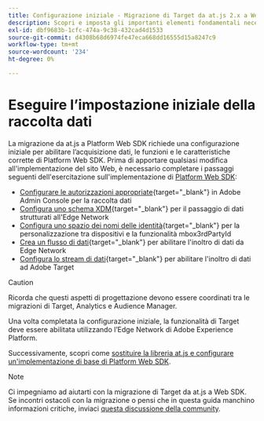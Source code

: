 ```yaml
---
title: Configurazione iniziale - Migrazione di Target da at.js 2.x a Web SDK
description: Scopri e imposta gli importanti elementi fondamentali necessari per l’implementazione di Platform Web SDK
exl-id: dbf9683b-1cfc-474a-9c38-432cad4d1533
source-git-commit: d4308b68d6974fe47eca668dd16555d15a8247c9
workflow-type: tm+mt
source-wordcount: '234'
ht-degree: 0%

---
```


# Eseguire l’impostazione iniziale della raccolta dati

La migrazione da at.js a Platform Web SDK richiede una configurazione iniziale per abilitare l’acquisizione dati, le funzioni e le caratteristiche corrette di Platform Web SDK. Prima di apportare qualsiasi modifica all&#39;implementazione del sito Web, è necessario completare i passaggi seguenti dell&#39;esercitazione sull&#39;implementazione di [Platform Web SDK](https://experienceleague.adobe.com/docs/platform-learn/implement-web-sdk/overview.html?lang=it):

- [Configurare le autorizzazioni appropriate](https://experienceleague.adobe.com/it/docs/platform-learn/implement-web-sdk/overview#prerequisites){target="_blank"} in Adobe Admin Console per la raccolta dati
- [Configura uno schema XDM](https://experienceleague.adobe.com/docs/platform-learn/implement-web-sdk/initial-configuration/configure-schemas.html?lang=it){target="_blank"} per il passaggio di dati strutturati all&#39;Edge Network
- [Configura uno spazio dei nomi delle identità](https://experienceleague.adobe.com/docs/platform-learn/implement-web-sdk/initial-configuration/configure-identities.html?lang=it){target="_blank"} per la personalizzazione tra dispositivi e la funzionalità mbox3rdPartyId
- [Crea un flusso di dati](https://experienceleague.adobe.com/docs/platform-learn/implement-web-sdk/initial-configuration/configure-datastream.html?lang=it){target="_blank"} per abilitare l&#39;inoltro di dati da Edge Network
- [Configura lo stream di dati](https://experienceleague.adobe.com/docs/platform-learn/implement-web-sdk/applications-setup/setup-target.html?lang=it#configure-the-datastream){target="_blank"} per abilitare l&#39;inoltro di dati ad Adobe Target

>[!CAUTION]
>
>Ricorda che questi aspetti di progettazione devono essere coordinati tra le migrazioni di Target, Analytics e Audience Manager.

Una volta completata la configurazione iniziale, la funzionalità di Target deve essere abilitata utilizzando l’Edge Network di Adobe Experience Platform.

Successivamente, scopri come [sostituire la libreria at.js e configurare un&#39;implementazione di base di Platform Web SDK](replace-library.md).

>[!NOTE]
>
>Ci impegniamo ad aiutarti con la migrazione di Target da at.js a Web SDK. Se incontri ostacoli con la migrazione o pensi che in questa guida manchino informazioni critiche, inviaci [questa discussione della community](https://experienceleaguecommunities.adobe.com/t5/adobe-experience-platform-data/tutorial-discussion-migrate-target-from-at-js-to-web-sdk/m-p/575587#M463).
